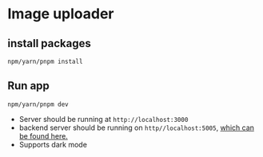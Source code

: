 # Image uploader

## install packages

```shell
npm/yarn/pnpm install
```

## Run app

```shell
npm/yarn/pnpm dev
```

- Server should be running at `http://localhost:3000`
- backend server should be running on `http//localhost:5005`, [which can be found here.](https://github.com/phacic/gecko-images-backend)
- Supports dark mode